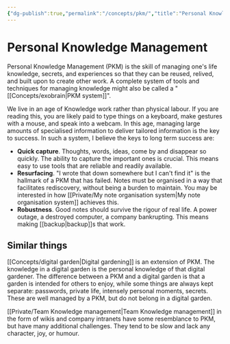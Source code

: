 ```yaml
---
{"dg-publish":true,"permalink":"/concepts/pkm/","title":"Personal Knowledge Management","updated":"2023-02-20T22:10:51.434-08:00"}
---
```



# Personal Knowledge Management

Personal Knowledge Management (PKM) is the skill of managing one's life knowledge, secrets, and experiences so that they can be reused,  relived, and built upon to create other work. A complete system of tools and techniques for managing knowledge might also be called a "[[Concepts/exobrain\|PKM system]]".

We live in an age of Knowledge work rather than physical labour. If you are reading this, you are likely paid to type things on a keyboard, make gestures with a mouse, and speak into a webcam. In this age, managing large amounts of specialised information to deliver tailored information is the key to success. In such a system, I believe the keys to long term success are:

- **Quick capture**. Thoughts, words, ideas, come by and disappear so quickly. The ability to capture the important ones is crucial. This means easy to use tools that are reliable and readily available.
- **Resurfacing**. "I wrote that down somewhere but I can't find it" is the hallmark of a PKM that has failed. Notes must be organised in a way that facilitates rediscovery, without being a burden to maintain. You may be interested in how [[Private/My note organisation system\|My note organisation system]] achieves this.
- **Robustness**. Good notes should survive the rigour of real life. A power outage, a destroyed computer, a company bankrupting. This means making [[backup\|backup]]s that work.

## Similar things

[[Concepts/digital garden\|Digital gardening]] is an extension of PKM. The knowledge in a digital garden is the personal knowledge of that digital gardener. The difference between a PKM and a digital garden is that a garden is intended for others to enjoy, while some things are always kept separate: passwords, private life, intensely personal moments, secrets. These are well managed by a PKM, but do not belong in a digital garden.

[[Private/Team Knowledge management\|Team Knowledge management]] in the form of wikis and company intranets have some resemblance to PKM, but have many additional challenges. They tend to be slow and lack any character, joy, or humour.